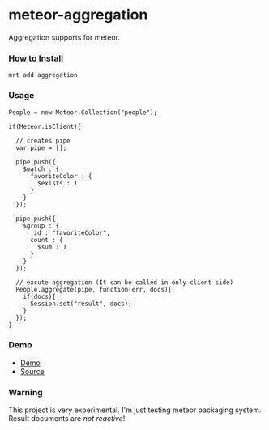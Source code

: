 meteor-aggregation
==================
Aggregation supports for meteor.

### How to Install

    mrt add aggregation
    
### Usage

    People = new Meteor.Collection("people");
    
    if(Meteor.isClient){
    
      // creates pipe
      var pipe = [];
      
      pipe.push({
        $match : {
          favoriteColor : {
            $exists : 1
          }
        }
      });
      
      pipe.push({
        $group : {
          _id : "favoriteColor",
          count : {
            $sum : 1
          }
        }
      });
    
      // excute aggregation (It can be called in only client side)
      People.aggregate(pipe, function(err, docs){
        if(docs){
          Session.set("result", docs);
        }
      });
    }

### Demo

* [Demo](http://aggr-example.meteor.com)
* [Source](https://github.com/jeeeyul/meteor-aggregation/tree/master/example)

### Warning

This project is very experimental. I'm just testing meteor packaging system.
Result documents are *not reactive*! 
